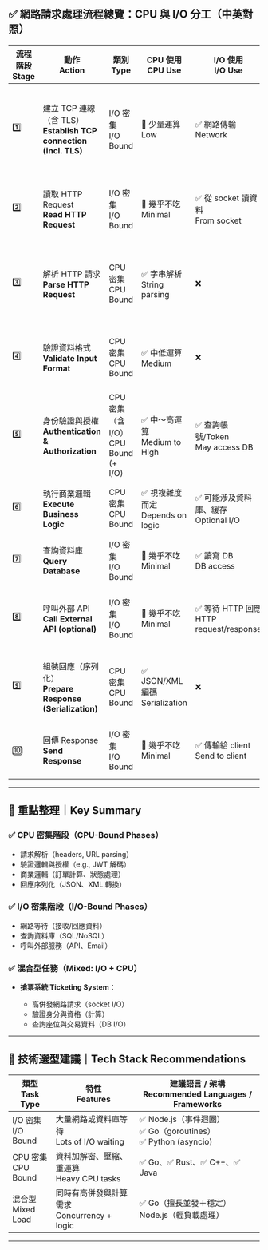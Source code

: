 
## ✅ 網路請求處理流程總覽：CPU 與 I/O 分工（中英對照）

| 流程階段<br>**Stage** | 動作<br>**Action**                                             | 類別<br>**Type**                     | CPU 使用<br>**CPU Use**          | I/O 使用<br>**I/O Use**                 | 說明<br>**Explanation**                                 |
| ----------------- | ------------------------------------------------------------ | ---------------------------------- | ------------------------------ | ------------------------------------- | ----------------------------------------------------- |
| 1️⃣               | 建立 TCP 連線（含 TLS）<br>**Establish TCP connection (incl. TLS)** | I/O 密集<br>I/O Bound                | 🔸 少量運算<br>Low                 | ✅ 網路傳輸<br>Network                     | 三次握手；HTTPS 時含 TLS 加密開銷<br>TCP handshake, optional TLS |
| 2️⃣               | 讀取 HTTP Request<br>**Read HTTP Request**                     | I/O 密集<br>I/O Bound                | 🔸 幾乎不吃<br>Minimal             | ✅ 從 socket 讀資料<br>From socket         | 資料尚未進入邏輯處理層<br>Waiting on incoming request            |
| 3️⃣               | 解析 HTTP 請求<br>**Parse HTTP Request**                         | CPU 密集<br>CPU Bound                | ✅ 字串解析<br>String parsing       | ❌                                     | 解析 headers、URL、body 等結構<br>Parse headers, URL, body   |
| 4️⃣               | 驗證資料格式<br>**Validate Input Format**                          | CPU 密集<br>CPU Bound                | ✅ 中低運算<br>Medium               | ❌                                     | email、必填欄位等驗證<br>Check format, required fields        |
| 5️⃣               | 身份驗證與授權<br>**Authentication & Authorization**                | CPU 密集（含 I/O）<br>CPU Bound (+ I/O) | ✅ 中～高運算<br>Medium to High      | ✅ 查詢帳號/Token<br>May access DB         | JWT 驗證、OAuth 授權<br>Verify identity, permissions       |
| 6️⃣               | 執行商業邏輯<br>**Execute Business Logic**                         | CPU 密集<br>CPU Bound                | ✅ 視複雜度而定<br>Depends on logic   | ✅ 可能涉及資料庫、緩存<br>Optional I/O          | 價格計算、優惠判斷等<br>Discounts, rules, checks                |
| 7️⃣               | 查詢資料庫<br>**Query Database**                                  | I/O 密集<br>I/O Bound                | 🔸 幾乎不吃<br>Minimal             | ✅ 讀寫 DB<br>DB access                  | 最常見的阻塞來源<br>Common bottleneck                         |
| 8️⃣               | 呼叫外部 API<br>**Call External API (optional)**                 | I/O 密集<br>I/O Bound                | 🔸 幾乎不吃<br>Minimal             | ✅ 等待 HTTP 回應<br>HTTP request/response | 串接金流、物流等第三方系統<br>Payments, logistics, etc.            |
| 9️⃣               | 組裝回應（序列化）<br>**Prepare Response (Serialization)**            | CPU 密集<br>CPU Bound                | ✅ JSON/XML 編碼<br>Serialization | ❌                                     | 結構化資料轉為可傳送格式<br>Convert object to response            |
| 🔟                | 回傳 Response<br>**Send Response**                             | I/O 密集<br>I/O Bound                | 🔸 幾乎不吃<br>Minimal             | ✅ 傳輸給 client<br>Send to client        | 最後一步，資料寫入 socket<br>Write back to socket              |

---

## 🎯 重點整理｜Key Summary

### ✅ CPU 密集階段（CPU-Bound Phases）

* 請求解析（headers, URL parsing）
* 驗證邏輯與授權（e.g., JWT 解碼）
* 商業邏輯（訂單計算、狀態處理）
* 回應序列化（JSON、XML 轉換）

### ✅ I/O 密集階段（I/O-Bound Phases）

* 網路等待（接收/回應資料）
* 查詢資料庫（SQL/NoSQL）
* 呼叫外部服務（API、Email）

### ✅ 混合型任務（Mixed: I/O + CPU）

* **搶票系統 Ticketing System**：

  * 高併發網路請求（socket I/O）
  * 驗證身分與資格（計算）
  * 查詢座位與交易資料（DB I/O）

---

## 🧠 技術選型建議｜Tech Stack Recommendations

| 類型<br>**Task Type** | 特性<br>**Features**                 | 建議語言 / 架構<br>**Recommended Languages / Frameworks**       |
| ------------------- | ---------------------------------- | --------------------------------------------------------- |
| I/O 密集<br>I/O Bound | 大量網路或資料庫等待<br>Lots of I/O waiting  | ✅ Node.js（事件迴圈）<br>✅ Go（goroutines）<br>✅ Python (asyncio) |
| CPU 密集<br>CPU Bound | 資料加解密、壓縮、重運算<br>Heavy CPU tasks    | ✅ Go、✅ Rust、✅ C++、✅ Java                                  |
| 混合型<br>Mixed Load   | 同時有高併發與計算需求<br>Concurrency + logic | ✅ Go（擅長並發＋穩定）<br>Node.js（輕負載處理）                           |

---
